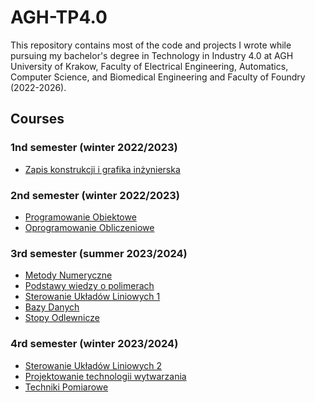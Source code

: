 # AGH-TP4.0
This repository contains most of the code and projects I wrote while pursuing my bachelor's degree in Technology in Industry 4.0 at AGH University of Krakow, Faculty of Electrical Engineering, Automatics, Computer Science, and Biomedical Engineering and Faculty of Foundry (2022-2026).
## Courses

### 1nd semester (winter 2022/2023)
- [Zapis konstrukcji i grafika inżynierska](https://github.com/bbborsukk/AGH-TP4.0/tree/main/Construction%20documentation%20and%20engineering%20graphics)

### 2nd semester (winter 2022/2023)
- [Programowanie Obiektowe](https://github.com/bbborsukk/AGH-TP4.0/tree/main/Programowanie%20Obiektowe)
- [Oprogramowanie Obliczeniowe](https://github.com/bbborsukk/AGH-TP4.0/tree/main/Oprogramowanie%20Obliczeniowe)

### 3rd semester (summer 2023/2024)
- [Metody Numeryczne](https://github.com/bbborsukk/AGH-TP4.0/tree/main/Metody%20Numeryczne)
- [Podstawy wiedzy o polimerach](https://github.com/bbborsukk/AGH-TP4.0/tree/main/Podstawy%20wiedzy%20o%20polimerach)
- [Sterowanie Układów Liniowych 1](https://github.com/bbborsukk/AGH-TP4.0/tree/main/Sterowanie%20Uk%C5%82ad%C3%B3w%20Liniowych%201)
- [Bazy Danych](https://github.com/bbborsukk/AGH-TP4.0/tree/main/Bazy%20Danych)
- [Stopy Odlewnicze]()

### 4rd semester (winter 2023/2024)
- [Sterowanie Układów Liniowych 2](https://github.com/bbborsukk/AGH-TP4.0/tree/main/Sterowanie%20uk%C5%82ad%C3%B3w%20liniowych%202)
- [Projektowanie technologii wytwarzania](https://github.com/bbborsukk/AGH-TP4.0/tree/main/Projektowanie%20technologii%20wytwarzania)
- [Techniki Pomiarowe](https://github.com/bbborsukk/AGH-TP4.0/tree/main/Techniki%20Pomiarowe)

